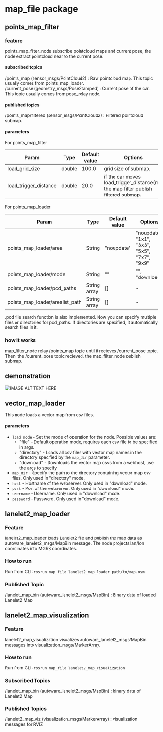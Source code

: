 # map_file package

## points_map_filter

### feature
points_map_filter_node subscribe pointcloud maps and current pose, the node extract pointcloud near to the current pose.

#### subscribed topics
/points_map (sensor_msgs/PointCloud2)  : Raw pointcloud map. This topic usually comes from points_map_loader.  
/current_pose (geometry_msgs/PoseStamped) : Current pose of the car. This topic usually comes from pose_relay node.  

#### published topics
/points_map/filtered (sensor_msgs/PointCloud2) : Filtered pointcloud submap.  

#### parameters

For points_map_filter

| Param | Type | Default value | Options |
|-------|------|---------------|-----------|
| load_grid_size | double | 100.0 | grid size of submap. |
| load_trigger_distance | double | 20.0 | if the car moves load_trigger_distance(m), the map filter publish filtered submap. |

For points_map_loader

| Param | Type | Default value | Options |
|-------|------|---------------|-----------|
| points_map_loader/area | String | "noupdate" | "noupdate", "1x1", "3x3", "5x5", "7x7", "9x9" |
| points_map_loader/mode | String | "" | "", "download" |
| points_map_loader/pcd_paths | String array | [] | - |
| points_map_loader/arealist_path | String array | [] | - |

.pcd file search function is also implemented. Now you can specify multiple files or directories for pcd_paths.
If directories are specified, it automatically search files in it.

### how it works
map_filter_node relay /points_map topic until it recieves /current_pose topic.  
Then, the /current_pose topic recieved, the map_filter_node publish submap.

## demonstration
[![IMAGE ALT TEXT HERE](http://img.youtube.com/vi/LpKIuI5b4DU/0.jpg)](http://www.youtube.com/watch?v=LpKIuI5b4DU)

## vector_map_loader

This node loads a vector map from csv files.

#### parameters

- `load_mode` - Set the mode of operation for the node. Possible values are:
    - "file" - Default operation mode, requires each csv file to be specified in args.
    - "directory" - Loads all csv files with vector map names in the directory specified by the `map_dir` parameter.
    - "download" - Downloads the vector map csvs from a webhost, use the args to specify
- `map_dir` - Specify the path to the directory containing vector map csv files. Only used in "directory" mode.
- `host` - Hostname of the webserver. Only used in "download" mode.
- `port` - Port of the webserver. Only used in "download" mode.
- `username` - Username. Only used in "download" mode.
- `password` - Password. Only used in "download" mode.

## lanelet2_map_loader
### Feature
lanelet2_map_loader loads Lanelet2 file and publish the map data as autoware_lanelet2_msgs/MapBin message.
The node projects lan/lon coordinates into MGRS coordinates.

### How to run
Run from CLI:
`rosrun map_file lanelet2_map_loader path/to/map.osm`

### Published Topic
/lanelet_map_bin (autoware_lanelet2_msgs/MapBin) : Binary data of loaded Lanelet2 Map.

## lanelet2_map_visualization
### Feature
lanelet2_map_visualization visualizes autoware_lanelet2_msgs/MapBin messages into visualization_msgs/MarkerArray.

### How to run
Run from CLI:
`rosrun map_file lanelet2_map_visualization`

### Subscribed Topics
/lanelet_map_bin (autoware_lanelet2_msgs/MapBin) : binary data of Lanelet2 Map

### Published Topics
/lanelet2_map_viz (visualization_msgs/MarkerArray) : visualization messages for RVIZ
